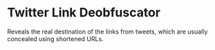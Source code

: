 # Twitter Link Deobfuscator

Reveals the real destination of the links from tweets, which are usually concealed using shortened URLs.
